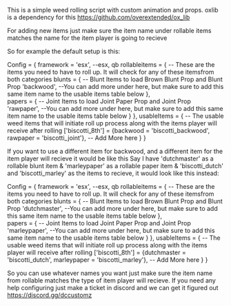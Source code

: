 This is a simple weed rolling script with custom animation and props.
oxlib is a dependency for this https://github.com/overextended/ox_lib

For adding new items just make sure the item name under rollable items matches the name for the item player is going to recieve

So for example the default setup is this:

Config = {
	framework = 'esx', --esx, qb
	rollableitems = { -- These are the items you need to have to roll up. It will check for any of these itemsfrom both categories
		blunts = { -- Blunt Items to load Brown Blunt Prop and Blunt Prop
			'backwood',
			--You can add more under here, but make sure to add this same item name to the usable items table below
		},	
		papers = { -- Joint Items to load Joint Paper Prop and Joint Prop
			'rawpaper',
			--You can add more under here, but make sure to add this same item name to the usable items table below
		}
	},
	usableItems = { -- The usable weed items that will initiate roll up process along with the items player will receive after rolling
		['biscotti_8th'] = {backwood = 'biscotti_backwood', rawpaper = 'biscotti_joint'}, 
		-- Add More here
	}
}

If you want to use a different item for backwood, and a different item for the item player will recieve it would be like this
Say I have 'dutchmaster' as a rollable blunt item & 'marleypaper' as a rollable paper item &
'biscotti_dutch' and 'biscotti_marley' as the items to recieve, it would look like this instead:

Config = {
	framework = 'esx', --esx, qb
	rollableitems = { -- These are the items you need to have to roll up. It will check for any of these itemsfrom both categories
		blunts = { -- Blunt Items to load Brown Blunt Prop and Blunt Prop
			'dutchmaster',
			--You can add more under here, but make sure to add this same item name to the usable items table below
		},	
		papers = { -- Joint Items to load Joint Paper Prop and Joint Prop
			'marleypaper',
			--You can add more under here, but make sure to add this same item name to the usable items table below
		}
	},
	usableItems = { -- The usable weed items that will initiate roll up process along with the items player will receive after rolling
		['biscotti_8th'] = {dutchmaster = 'biscotti_dutch', marleypaper = 'biscotti_marley'}, 
		-- Add More here
	}
}

So you can use whatever names you want just make sure the item name from rollable matches the type of item player will recieve.
If you need any help configuring just make a ticket in discord and we can get it figured out https://discord.gg/dccustomz
